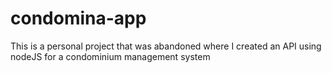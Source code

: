 # condomina-app
This is a personal project that was abandoned where I created an API using nodeJS for a condominium management system
